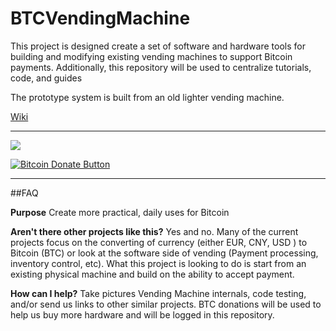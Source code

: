 # BTCVendingMachine

This project is designed create a set of software and hardware tools for building and modifying existing vending machines to support Bitcoin payments.  Additionally, this repository will be used to centralize tutorials, code, and guides

The prototype system is built from an old lighter vending machine.

[Wiki](https://github.com/silascutler/BTCVendingMachine/wiki)

___
<img src="https://raw.github.com/silascutler/BTCVendingMachine/master/pictures/donate.png?raw=true">

<a href="bitcoin:1LeceDEWF3VCq3vZFQS1yS9wt5JfTDS4Mw?label=DonateBitcoin&amount=0.0025"><img src="https://www.drupal.org/files/project-images/bitcoindonate.png" alt="Bitcoin Donate Button"></a> 


___

##FAQ

**Purpose**
Create more practical, daily uses for Bitcoin

**Aren't there other projects like this?**
Yes and no.  Many of the current projects focus on the converting of currency (either EUR, CNY, USD ) to Bitcoin (BTC) or look at the software side of vending (Payment processing, inventory control, etc).  What this project is looking to do is start from an existing physical machine and build on the ability to accept payment. 

**How can I help?**
Take pictures Vending Machine internals, code testing, and/or send us links to other similar projects.  BTC donations will be used to help us buy more hardware and will be logged in this repository.    
